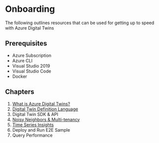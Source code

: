 # Onboarding

The following outlines resources that can be used for getting up to speed with Azure Digital Twins

## Prerequisites

- Azure Subscription
- Azure CLI
- Visual Studio 2019
- Visual Studio Code
- Docker

## Chapters

1. [What is Azure Digital Twins?](01-adt-overview.md)
1. [Digital Twin Definition Language](02-digital-twin-definition-language.md)
1. Digital Twin SDK & API
1. [Noisy Neighbors & Multi-tenancy](04-noisy-neighbor-multi-tenancy.md)
1. [Time Series Insights](05-time-series-insights.md)
1. Deploy and Run E2E Sample
1. Query Performance
